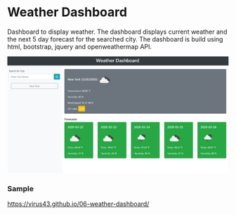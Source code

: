 # Weather Dashboard

Dashboard to display weather. The dashboard displays current weather and the next 5 day forecast for the searched city. The dashboard is build using html, bootstrap, jquery and openweathermap API.

![Screenshot](website-screenshot.PNG)

### Sample
https://virus43.github.io/06-weather-dashboard/
